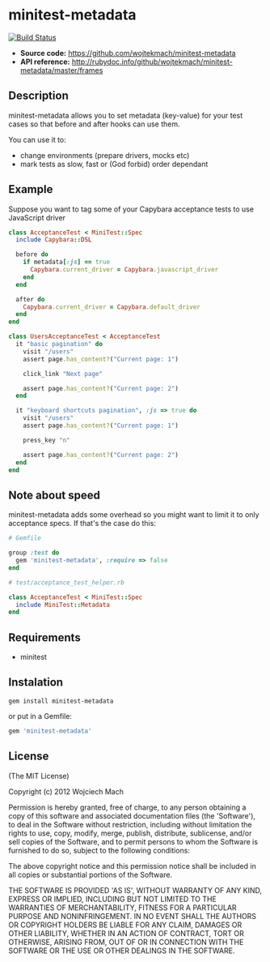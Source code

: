 minitest-metadata
=================

[![Build Status](https://secure.travis-ci.org/wojtekmach/minitest-metadata.png?branch=master)](http://travis-ci.org/wojtekmach/minitest-metadata)

- **Source code:** <https://github.com/wojtekmach/minitest-metadata>
- **API reference:** <http://rubydoc.info/github/wojtekmach/minitest-metadata/master/frames>

## Description

minitest-metadata allows you to set metadata (key-value) for your test cases so that
before and after hooks can use them.

You can use it to:

* change environments (prepare drivers, mocks etc)
* mark tests as slow, fast or (God forbid) order dependant

## Example

Suppose you want to tag some of your Capybara acceptance tests to
use JavaScript driver


```ruby
class AcceptanceTest < MiniTest::Spec
  include Capybara::DSL

  before do
    if metadata[:js] == true
      Capybara.current_driver = Capybara.javascript_driver
    end
  end

  after do
    Capybara.current_driver = Capybara.default_driver
  end
end

class UsersAcceptanceTest < AcceptanceTest
  it "basic pagination" do
    visit "/users"
    assert page.has_content?("Current page: 1")

    click_link "Next page"

    assert page.has_content?("Current page: 2")
  end

  it "keyboard shortcuts pagination", :js => true do
    visit "/users"
    assert page.has_content?("Current page: 1")

    press_key "n"

    assert page.has_content?("Current page: 2")
  end
end
```
## Note about speed

minitest-metadata adds some overhead so you might want to limit it to only
acceptance specs. If that's the case do this:

```ruby
# Gemfile

group :test do
  gem 'minitest-metadata', :require => false
end

# test/acceptance_test_helper.rb

class AcceptanceTest < MiniTest::Spec
  include MiniTest::Metadata
end
```

## Requirements

- minitest

## Instalation

```
gem install minitest-metadata
```

or put in a Gemfile:

```ruby
gem 'minitest-metadata'
```

## License

(The MIT License)

Copyright (c) 2012 Wojciech Mach

Permission is hereby granted, free of charge, to any person obtaining
a copy of this software and associated documentation files (the
'Software'), to deal in the Software without restriction, including
without limitation the rights to use, copy, modify, merge, publish,
distribute, sublicense, and/or sell copies of the Software, and to
permit persons to whom the Software is furnished to do so, subject to
the following conditions:

The above copyright notice and this permission notice shall be
included in all copies or substantial portions of the Software.

THE SOFTWARE IS PROVIDED 'AS IS', WITHOUT WARRANTY OF ANY KIND,
EXPRESS OR IMPLIED, INCLUDING BUT NOT LIMITED TO THE WARRANTIES OF
MERCHANTABILITY, FITNESS FOR A PARTICULAR PURPOSE AND NONINFRINGEMENT.
IN NO EVENT SHALL THE AUTHORS OR COPYRIGHT HOLDERS BE LIABLE FOR ANY
CLAIM, DAMAGES OR OTHER LIABILITY, WHETHER IN AN ACTION OF CONTRACT,
TORT OR OTHERWISE, ARISING FROM, OUT OF OR IN CONNECTION WITH THE
SOFTWARE OR THE USE OR OTHER DEALINGS IN THE SOFTWARE.
